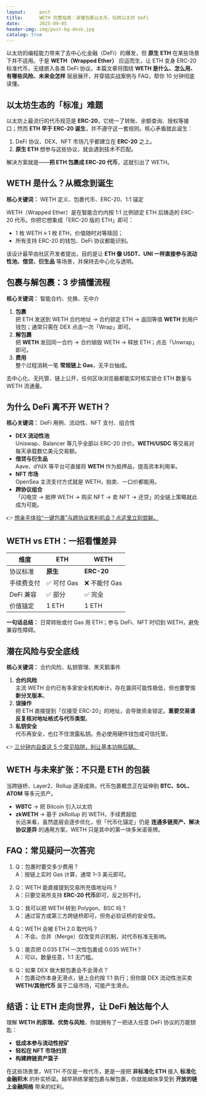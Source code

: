 ```yaml
---
layout:     post
title:      WETH 完整指南：读懂包裹以太币，玩转以太坊 DeFi
date:       2025-09-05
header-img: img/post-bg-desk.jpg
catalog: true
---
```


以太坊的编程能力带来了去中心化金融（DeFi）的爆发，但 **原生 ETH** 在某些场景下并不适用。于是 **WETH（Wrapped Ether）** 应运而生，让 ETH 变身 ERC-20 标准代币，无缝嵌入各类 DeFi 协议。本篇文章将围绕 **WETH 是什么、怎么用、有哪些风险、未来会怎样** 层层展开，并穿插实战案例与 FAQ，帮你 10 分钟彻底读懂。

## 以太坊生态的「标准」难题
以太坊上最流行的代币规范是 **ERC-20**，它统一了转账、余额查询、授权等接口；然而 **ETH 早于 ERC-20 诞生**，并不遵守这一套规则。核心矛盾就此诞生：

1. DeFi 协议、DEX、NFT 市场几乎都建立在 **ERC-20** 之上。  
2. **原生 ETH** 想参与这些协议，就会遇到技术不匹配。  

解决方案就是——**把 ETH 包裹成 ERC-20 代币**，这就引出了 WETH。

## WETH 是什么？从概念到诞生
**核心关键词：** WETH 定义、包裹代币、ERC-20、1:1 锚定

WETH（Wrapped Ether）是在智能合约内按 1:1 比例锁定 ETH 后铸造的 ERC-20 代币。你把它想象成「ERC-20 版的 ETH」即可：  
- 1 枚 WETH ≡ 1 枚 ETH，价值随时对等赎回；  
- 所有支持 ERC-20 的钱包、DeFi 协议都能识别。

该设计最早由社区开发者提出，目的是让 **ETH 像 USDT、UNI 一样直接参与流动性池、借贷、衍生品** 等场景，并保持去中心化与透明。

## 包裹与解包裹：3 步搞懂流程
**核心关键词：** 智能合约、兑换、无中介

1. **包裹**  
   把 ETH 发送到 WETH 合约地址 → 合约锁定 ETH → 返回等值 **WETH** 到用户钱包；通常只需在 DEX 点击一次「Wrap」即可。  
2. **解包裹**  
   把 **WETH** 发回同一合约 → 合约销毁 WETH → 释放 ETH；点击「Unwrap」即可。  
3. **费用**  
   整个过程消耗一笔 **常规链上 Gas**，无平台抽成。

去中心化、无托管、链上公开，任何区块浏览器都能实时核实锁仓 ETH 数量与 WETH 流通量。

## 为什么 DeFi 离不开 WETH？
**核心关键词：** DeFi 用例、流动性、NFT 支付、组合性

- **DEX 流动性池**  
  Uniswap、Balancer 等几乎全部以 ERC-20 计价。**WETH/USDC** 等交易对每天承载数亿美元交易额。  
- **借贷与衍生品**  
  Aave、dYdX 等平台可直接将 **WETH** 作为抵押品，提高资本利用率。  
- **NFT 市场**  
  OpenSea 主流支付方式就是 WETH，拍卖、一口价都能用。  
- **跨协议组合**  
  「闪电贷 → 抵押 WETH → 购买 NFT → 卖 NFT → 还贷」的全链上策略就此成为可能。

👉 [想亲手体验“一键包裹”与跨协议套利机会？点这里立刻尝鲜。](https://okxdog.com/)

## WETH vs ETH：一招看懂差异

| 维度 | ETH | WETH |
|------|-----|------|
| 协议标准 | **原生** | **ERC-20** |
| 手续费支付 | ✅ 可付 Gas | ❌ 不能付 Gas |
| DeFi 兼容 | ✅ 部分 | ✅ 完全 |
| 价值锚定 | 1 ETH | 1 ETH |

**一句话总结：** 日常转账或付 Gas 用 ETH；参与 DeFi、NFT 时切到 WETH，避免兼容性障碍。

## 潜在风险与安全底线
**核心关键词：** 合约风险、私钥管理、黑天鹅事件

1. **合约风险**  
   主流 WETH 合约已有多家安全机构审计，存在漏洞可能性极低，但也要警惕 **新分叉版本**。  
2. **误操作**  
   把 ETH 直接提到「仅接受 ERC-20」的地址，会导致资金锁定。**重要交易请反复核对地址格式与代币类型**。  
3. **私钥安全**  
   代币再安全，也扛不住泄露私钥。务必使用硬件钱包或可信托管。

👉 [三分钟内自查这 5 个常见陷阱，别让基本功拖后腿。](https://okxdog.com/)

## WETH 与未来扩张：不只是 ETH 的包装
当跨链桥、Layer2、Rollup 逐渐成熟，代币包裹概念正在延伸到 **BTC、SOL、ATOM** 等多元资产。  
- **WBTC** → 把 Bitcoin 引入以太坊  
- **zkWETH** → 基于 zkRollup 的 WETH，手续费超低  
长远来看，虽然底层会逐步优化，但「代币化锚定」仍是 **连通多链资产、解决协议差异** 的通用方案，WETH 只是其中的第一块多米诺骨牌。

## FAQ：常见疑问一次答完
1. Q：包裹时要交多少费用？  
   A：按链上实时 Gas 计算，通常 1–3 美元即可。

2. Q：WETH 能直接提到交易所充值地址吗？  
   A：只要交易所支持 **ERC-20 代币**即可，反之则不行。

3. Q：我可以把 WETH 转到 Polygon、BSC 吗？  
   A：通过官方或第三方跨链桥即可，但务必验证桥的安全性。

4. Q：WETH 会被 ETH 2.0 取代吗？  
   A：不会。合并（Merge）仅改变共识机制，对代币标准无影响。

5. Q：能否把 0.035 ETH 一次性包裹成 0.035 WETH？  
   A：可以，数量任意，1:1 无门槛。

6. Q：如果 DEX 做大额包裹会不会滑点？  
   A：包裹动作本身无滑点，链上合约按 1:1 执行；但你跟 DEX 流动性池买卖 **WETH/其他代币** 属于二级市场，可能产生滑点。

## 结语：让 ETH 走向世界，让 DeFi 触达每个人
理解 **WETH 的原理、优势与风险**，你就拥有了一把进入任意 DeFi 协议的万能钥匙：  
- **低成本参与流动性挖矿**  
- **轻松在 NFT 市场扫货**  
- **构建跨链资产篮子**  

在这些场景里，WETH 不仅是一枚代币，更是一座把 **非标准化 ETH** 接入 **标准化金融积木** 的朴实桥梁。越早熟练掌握包裹与解包裹，你就能越快享受到 **开放的链上金融网络** 带来的红利。